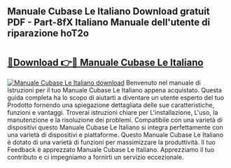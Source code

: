 ## Manuale Cubase Le Italiano Download gratuit PDF - Part-8fX Italiano Manuale dell'utente di riparazione hoT2o

# <h2><a href="http://dfgbrvx.blite.top/?on=Manuale+Cubase+Le+Italiano">🔗Download 👉🔴 Manuale Cubase Le Italiano</a></h2>

[![Manuale Cubase Le Italiano download](https://i.imgur.com/lujVjoI.png)](http://dfgbrvx.blite.top/?on=Manuale+Cubase+Le+Italiano)
Benvenuto nel manuale di Istruzioni per il tuo Manuale Cubase Le Italiano appena acquistato. Questa guida completa ha lo scopo di aiutarti a diventare un utente esperto del tuo Prodotto fornendo una spiegazione dettagliata delle sue caratteristiche, funzioni e vantaggi. Troverai istruzioni chiare per L'installazione, L'uso, la manutenzione e la risoluzione dei problemi. Compatibile con una varietà di dispositivi questo Manuale Cubase Le Italiano si integra perfettamente con una varietà di dispositivi e piattaforme. Questo Manuale Cubase Le Italiano è dotato di una varietà di funzioni per massimizzare la produttività. Il tuo Feedback è apprezzato Manuale Cubase Le Italiano. Apprezziamo il tuo contributo e ci impegniamo a fornirti un servizio eccezionale.
